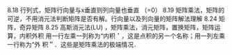 8.18 
行列式，矩阵行向量与x垂直则列向量也垂直 （=0）
8.19
矩阵乘法，矩阵的可逆，不用消元法判断矩阵是否有解。行向量以及列向量的矩阵解法理解
8.24
矩阵，奇异矩阵 
8.25
高斯消元法(LU) ，矩阵乘法，消元矩阵，置换矩阵，矩阵运算，内积外积
用一行左乘一列称为“内积＇，这是点积的另一个名称；用一列左乘一行称为“外 积＂．这些是矩阵乘法的极端情况．